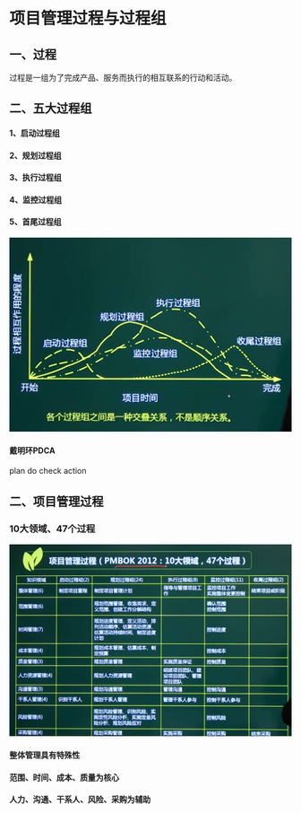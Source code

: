 # 项目管理过程与过程组

## 一、过程

过程是一组为了完成产品、服务而执行的相互联系的行动和活动。



## 二、五大过程组

#### 1、启动过程组

#### 2、规划过程组

#### 3、执行过程组

#### 4、监控过程组

#### 5、首尾过程组

![image-20210319162038205](../picture/image-20210319162038205.png)

#### 戴明环PDCA

plan do check action



## 二、项目管理过程

### 10大领域、47个过程

![image-20210319162300366](../picture/image-20210319162300366.png)





#### 整体管理具有特殊性

#### 范围、时间、成本、质量为核心

#### 人力、沟通、干系人、风险、采购为辅助































